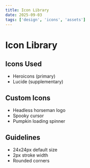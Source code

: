 ```yaml
---
title: Icon Library
date: 2025-09-03
tags: ['design', 'icons', 'assets']
---
```


# Icon Library

## Icons Used
- Heroicons (primary)
- Lucide (supplementary)

## Custom Icons
- Headless horseman logo
- Spooky cursor
- Pumpkin loading spinner

## Guidelines
- 24x24px default size
- 2px stroke width
- Rounded corners